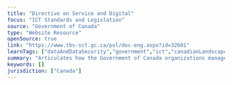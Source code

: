 ```yaml
---
title: "Directive on Service and Digital"
focus: "ICT Standards and Legislation"
source: "Government of Canada"
type: "Website Resource"
openSource: true
link: "https://www.tbs-sct.gc.ca/pol/doc-eng.aspx?id=32601"
learnTags: ["dataAndDataSecurity","government","ict","canadianLandscape","regulation"]
summary: "Articulates how the Government of Canada organizations manage service delivery, information and data, information technology and cyber security in the digital era."
keywords: []
jurisdiction: ["Canada"]
---
```

